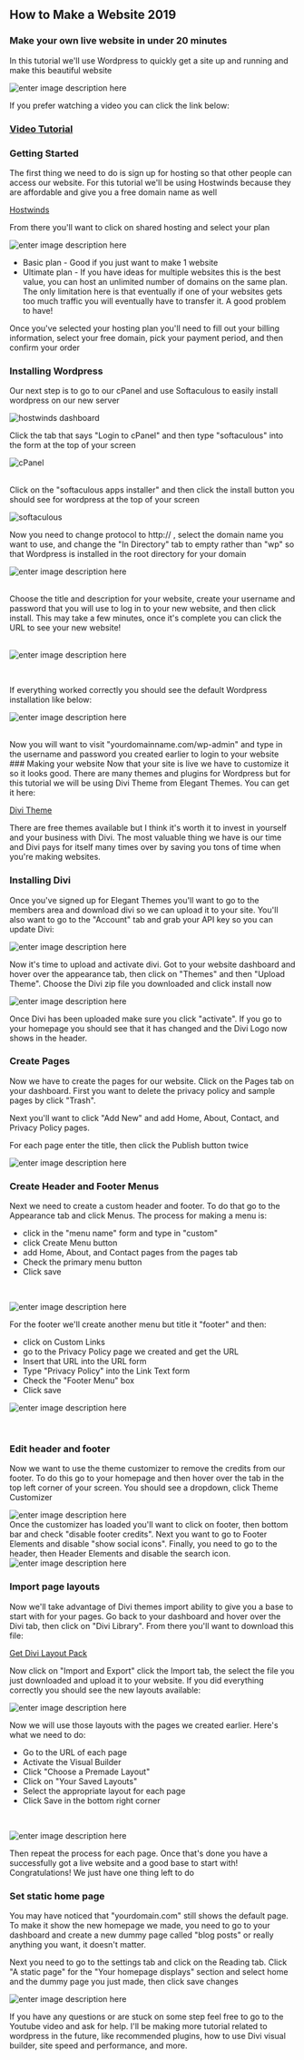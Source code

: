﻿## How to Make a Website 2019
### Make your own live website in under 20 minutes

In this tutorial we'll use Wordpress to quickly get a site up and running and make this beautiful website

![enter image description here](https://lh3.googleusercontent.com/pP3cSfXi6VTKKrKoCokJceMh4vkVHgFItlfs3_cjzbQWxaUB8MlY-tQGef8pLRDPTSqAElTVzwhm)



If you prefer watching a video you can click the link below:

### [Video Tutorial](https://www.youtube.com/watch?v=b1TJNskbNbI)

### Getting Started
The first thing we need to do is sign up for hosting so that other people can access our website. For this tutorial we'll be using Hostwinds because they are affordable and give you a free domain name as well

[Hostwinds](http://bit.ly/get-hostwinds)

From there you'll want to click on shared hosting and select your plan

![enter image description here](https://lh3.googleusercontent.com/Lz5Ep6YP8AdL2v0vTN7nNk5q-tEKffQPTu3X7q4Z1EWDhIPdjuP1cSDx5jUXSR6vEVane2DEbH0A)

 - Basic plan - Good if you just want to make 1 website
 - Ultimate plan - If you have ideas for multiple websites this is the best value, you can host an unlimited number of domains on the same plan. The only limitation here is that eventually if one of your websites gets too much traffic you will eventually have to transfer it. A good problem to have!

Once you've selected your hosting plan you'll need to fill out your billing information, select your free domain, pick your payment period, and then confirm your order

### Installing Wordpress
Our next step is to go to our cPanel and use Softaculous to easily install wordpress on our new server
<br>

![hostwinds dashboard](https://lh3.googleusercontent.com/PKZgoDdqM9yTsZ3sIFOhGx8IHigCreA768gnDwVpNSvH3e2J0LHyocXdoRSeiDCNpQ9TQJ8oIHwg)
<br>

Click the tab that says "Login to cPanel" and then type "softaculous" into the form at the top of your screen
<br>

![cPanel](https://lh3.googleusercontent.com/J8sQaaw-WJUFIrM90JHJwVDwij_B9lIyncV8pSeNW13WL0WmhN2dMMmyZz9vLhp0JS4eK5VQrEi5)

<br>
Click on the "softaculous apps installer" and then click the install button you should see for wordpress at the top of your screen

<br>

![softaculous](https://lh3.googleusercontent.com/oc9yGcxe5AS_lxsNkqqC6Zfx8BBQ6H8l9LHZLZ2bjjC3Doslq9kYgnAwWKyO3ZZhW0Z3oiNoC8K8)

Now you need to change protocol to http:// , select the domain name you want to use, and change the "In Directory" tab to empty rather than "wp" so that Wordpress is installed in the root directory for your domain
<br>

![enter image description here](https://lh3.googleusercontent.com/BHrhVHCgphUzqhayMvIQ6GuOoRrOiL6iR6ZU3LjOS1NjdYV5SsK8fy8V3cUT1dkYOSaol9nLLT9O)

<br>
Choose the title and description for your website, create your username and password that you will use to log in to your new website, and then click install. This may take a few minutes, once it's complete you can click the URL to see your new website!
 <br>
 <br>
 
 ![enter image description here](https://lh3.googleusercontent.com/ntSYzw7MFd8nkTcC0bjQHcTrQZX63J77cFm8Wg7Xz5Kw23WyBO2Po0oW5RcZ842WJRxTRuqW36fM)

<br>

If everything worked correctly you should see the default Wordpress installation like below:
<br>


![enter image description here](https://lh3.googleusercontent.com/eMQYOAaF0YDEpL3DQJAPsLa8J081wvAYTWp1cACwVe21YoEotuU69KpR4hMp7GDZeOY-u09_l-GZ)

<br>
Now you will want to visit "yourdomainname.com/wp-admin" and type in the username and password you created earlier to login to your website
### Making your website
Now that your site is live we have to customize it so it looks good. There are many themes and plugins for Wordpress but for this tutorial we will be using Divi Theme from Elegant Themes. You can get it here:

[Divi Theme](http://bit.ly/divi-theme-link)

There are free themes available but I think it's worth it to invest in yourself and your business with Divi. The most valuable thing we have is our time and Divi pays for itself many times over by saving you tons of time when you're making websites. 

### Installing Divi
Once you've signed up for Elegant Themes you'll want to go to the members area and download divi so we can upload it to your site. You'll also want to go to the "Account" tab and grab your API key so you can update Divi:
<br>

![enter image description here](https://lh3.googleusercontent.com/dnPdVqdkrIH2Hk8jdbTK6fHZpJ52tvJNhu0Vw-c0wPCBfcsFMNPpGP9MuVSe0v4ESj8h3c3BUdm9)

Now it's time to upload and activate divi. Got to your website dashboard and hover over the appearance tab, then click on "Themes" and then "Upload Theme". Choose the Divi zip file you downloaded and click install now
<br>

![enter image description here](https://lh3.googleusercontent.com/3ehHP_3gjcqY1hTayT_hguYg3_paQH3_p9UswUMxYB0T3CXy-PngYNqoY5E21ZccLq4C4RtXm__7)

Once Divi has been uploaded make sure you click "activate". If you go to your homepage you should see that it has changed and the Divi Logo now shows in the header.
### Create Pages
Now we have to create the pages for our website. Click on the Pages tab on your dashboard. First you want to delete the privacy policy and sample pages by click "Trash".

Next you'll want to click "Add New" and add Home, About, Contact, and Privacy Policy pages.

For each page enter the title, then click the Publish button twice
<br>

![enter image description here](https://lh3.googleusercontent.com/UZ2PQazYyxx8y9OokBogFjx4Q-2mlwL5hhe08RMASDU9x1WZ85k_3FF3gBg-j1AD1XJdqeeZjo6e)

### Create Header and Footer Menus
Next we need to create a custom header and footer. To do that go to the Appearance tab and click Menus. The process for making a menu is:

 - click in the "menu name" form and type in "custom"
 - click Create Menu button
 - add Home, About, and Contact pages from the pages tab
 - Check the primary menu button
 - Click save
<br>

![enter image description here](https://lh3.googleusercontent.com/fxcOkbreVr9UrTIb-FBOYA58uL-WRiFZ-HmlSysSjx7OBFiyF60YStLl_lq5-7bdIoGFu7ivSLTF)

For the footer we'll create another menu but title it "footer" and then:

 - click on Custom Links
 - go to the Privacy Policy page we created and get the URL
 - Insert that URL into the URL form
 - Type "Privacy Policy" into the Link Text form
 - Check the "Footer Menu" box
 - Click save

 ![enter image description here](https://lh3.googleusercontent.com/O4zAusaWBhGHOtANJmkbufxIRbkkhTvZCP9OhoG6ExQnp_IbR42CBpss7IrL5031Y7eo-HqJ2TYe)

<br>

 ### Edit header and footer
 Now we want to use the theme customizer to remove the credits from our footer. To do this go to your homepage and then hover over the tab in the top left corner of your screen. You should see a dropdown, click Theme Customizer
 
 ![enter image description here](https://lh3.googleusercontent.com/eYSUolejvVoo_OB304o_WcSfmCPvhfEYK45t3i1f0l0Dqm2J7Gc1Ei0pGsUabOZNSMnI5CVe2RIP)
<br>
Once the customizer has loaded you'll want to click on footer, then bottom bar and check "disable footer credits". Next you want to go to Footer Elements and disable "show social icons". Finally, you need to go to the header, then Header Elements and disable the search icon.
 <br>
 ![enter image description here](https://lh3.googleusercontent.com/agqZrmMaNV69nuaRFNhezoW674i_iR9pV0hRvWDG0o3VOjjysb5XPNN2UChWNBdIBJhux1V_iJ9C)

### Import page layouts
Now we'll take advantage of Divi themes import ability to give you a base to start with for your pages. Go back to your dashboard and hover over the Divi tab, then click on "Divi Library". From there you'll want to download this file:

[Get Divi Layout Pack](http://bit.ly/divi-layout-pack)

Now click on "Import and Export" click the Import tab, the select the file you just downloaded and upload it to your website. If you did everything correctly you should see the new layouts available:
<br>

![enter image description here](https://lh3.googleusercontent.com/3zN5K8WeS1aAEQpYPvCOyZgaaIAKww7haIIgzWXTssdt1HrYJB8qqe7kwyIyoR-y2tXLVmnwlfco)


Now we will use those layouts with the pages we created earlier. Here's what we need to do:

 - Go to the URL of each page
 - Activate the Visual Builder
 - Click "Choose a Premade Layout"
 - Click on "Your Saved Layouts"
 - Select the appropriate layout for each page
 - Click Save in the bottom right corner
<br>

![enter image description here](https://lh3.googleusercontent.com/8CuNGSUO5819RFDhc88VcHOWt7Sd0lsgBwcez4Fh4cPSruMno1iV1KiAroOQaHvZAEVafC0MvKx_)

Then repeat the process for each page. Once that's done you have a successfully got a live website and a good base to start with! Congratulations! We just have one thing left to do

### Set static home page
You may have noticed that "yourdomain.com" still shows the default page. To make it show the new homepage we made, you need to go to your dashboard and create a new dummy page called "blog posts" or really anything you want, it doesn't matter. 

Next you need to go to the settings tab and click on the Reading tab. Click "A static page" for the "Your homepage displays" section and select home and the dummy page you just made, then click save changes
<br>

![enter image description here](https://lh3.googleusercontent.com/ALXGB31-KJTPvwYg-9QGKLHVMwiyguOTPitQ22NZ2q8OCjSqDc0jnLzDkCEIrZvT0owy1rH5QlcT)


If you have any questions or are stuck on some step feel free to go to the Youtube video and ask for help. I'll be making more tutorial related to wordpress in the future, like recommended plugins, how to use Divi visual builder, site speed and performance, and more.

